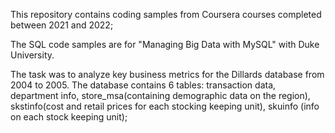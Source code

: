 This repository contains coding samples from Coursera courses completed between 2021 and 2022;

The SQL code samples are for "Managing Big Data with MySQL" with Duke University. 

The task was to analyze key business metrics for the Dillards database from 2004 to 2005. The database contains 6 tables: transaction data, department info, store_msa(containing demographic data on the region), skstinfo(cost and retail prices for each stocking keeping unit), skuinfo (info on each stock keeping unit); 

